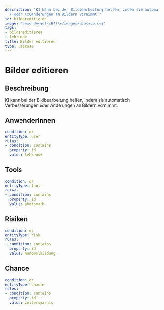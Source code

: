 ```yaml
---
description: "KI kann bei der Bildbearbeitung helfen, indem sie automatisch Verbesserungen\
  \ oder \xC4nderungen an Bildern vornimmt."
id: bildereditieren
image: "anwendungsf\xE4lle/images/usecase.svg"
tags:
- bildereditieren
- lehrende
title: Bilder editieren
type: usecase
---
```



# Bilder editieren

## Beschreibung

KI kann bei der Bildbearbeitung helfen, indem sie automatisch Verbesserungen oder Änderungen an Bildern vornimmt.

## AnwenderInnen

```yaml
condition: or
entityType: user
rules:
- condition: contains
  property: id
  value: lehrende
```



## Tools

```yaml
condition: or
entityType: tool
rules:
- condition: contains
  property: id
  value: photomath
```



## Risiken

```yaml
condition: or
entityType: risk
rules:
- condition: contains
  property: id
  value: monopolbildung
```



## Chance

```yaml
condition: or
entityType: chance
rules:
- condition: contains
  property: id
  value: zeitersparnis
```

